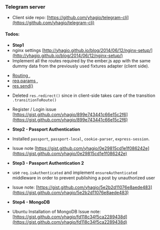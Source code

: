 ### Telegram server

* Client side repo: [https://github.com/yhagio/telegram-cli](https://github.com/yhagio/telegram-cli)

#### Todos:
* **Step1**
* nginx settings [http://yhagio.github.io/blog/2014/06/12/nginx-setup/](http://yhagio.github.io/blog/2014/06/12/nginx-setup/)
* Implement all the routes required by the ember.js app with the same dummy data from the previously used fixtures adapter (client side). 
- [Routing ](http://expressjs.com/4x/api.html#app.VERB), 
- [req.params ](http://expressjs.com/4x/api.html#req.params), 
- [res.send()](http://expressjs.com/4x/api.html#res.send)

* Deleted `res.redirect()` since in client-side takes care of the transition `.transitionToRoute()`

* Register / Login issue [https://gist.github.com/yhagio/899e743441c66e15c2f6](https://gist.github.com/yhagio/899e743441c66e15c2f6)

* **Step2 - Passport Authentication**
* Installed `passport`, `passport-local`, `cookie-parser`, `express-session`.
* Issue note [https://gist.github.com/yhagio/0e29815cd1e1f086242e](https://gist.github.com/yhagio/0e29815cd1e1f086242e)

* **Step3 - Passport Authentication 2**
* use `req.isAuthenticated` and implement `ensureAuthenticated` middleware in order to prevent publishing a post by unauthorized user
* Issue note: [https://gist.github.com/yhagio/5e2b2d11076e8aede483](https://gist.github.com/yhagio/5e2b2d11076e8aede483)

* **Step4 - MongoDB**
* Ubuntu Installation of MongoDB Issue note: [https://gist.github.com/yhagio/fd118c34f5ca2289438d](https://gist.github.com/yhagio/fd118c34f5ca2289438d)